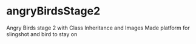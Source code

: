 # angryBirdsStage2
Angry Birds stage 2 with Class Inheritance and Images
Made platform for slingshot and bird to stay on
